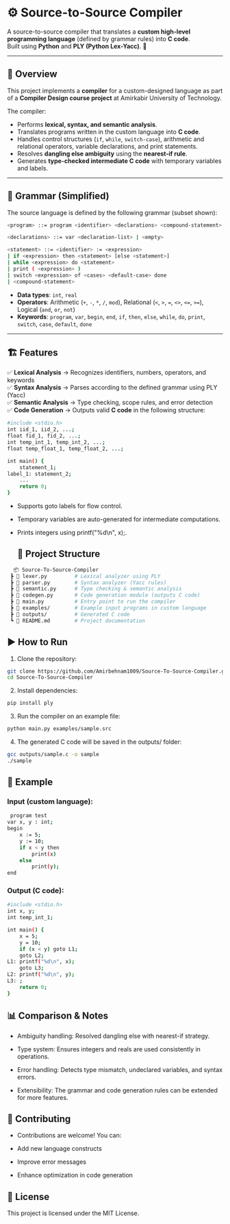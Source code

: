 # ⚙️ Source-to-Source Compiler

A source-to-source compiler that translates a **custom high-level programming language** (defined by grammar rules) into **C code**.  
Built using **Python** and **PLY (Python Lex-Yacc)**. 🚀

---

## 📖 Overview
This project implements a **compiler** for a custom-designed language as part of a **Compiler Design course project** at Amirkabir University of Technology.  

The compiler:
- Performs **lexical, syntax, and semantic analysis**.
- Translates programs written in the custom language into **C code**.
- Handles control structures (`if`, `while`, `switch-case`), arithmetic and relational operators, variable declarations, and print statements.
- Resolves **dangling else ambiguity** using the **nearest-if rule**.
- Generates **type-checked intermediate C code** with temporary variables and labels.

---

## 📝 Grammar (Simplified)
The source language is defined by the following grammar (subset shown):
``` bash
<program> ::= program <identifier> <declarations> <compound-statement>

<declarations> ::= var <declaration-list> | <empty>

<statement> ::= <identifier> := <expression>
| if <expression> then <statement> [else <statement>]
| while <expression> do <statement>
| print ( <expression> )
| switch <expression> of <cases> <default-case> done
| <compound-statement>
```


- **Data types**: `int`, `real`  
- **Operators**: Arithmetic (`+`, `-`, `*`, `/`, `mod`), Relational (`<`, `>`, `=`, `<>`, `<=`, `>=`), Logical (`and`, `or`, `not`)  
- **Keywords**: `program`, `var`, `begin`, `end`, `if`, `then`, `else`, `while`, `do`, `print`, `switch`, `case`, `default`, `done`

---

## 🏗️ Features
✅ **Lexical Analysis** → Recognizes identifiers, numbers, operators, and keywords  
✅ **Syntax Analysis** → Parses according to the defined grammar using PLY (Yacc)  
✅ **Semantic Analysis** → Type checking, scope rules, and error detection  
✅ **Code Generation** → Outputs valid **C code** in the following structure:

``` bash
#include <stdio.h>
int iid_1, iid_2, ...;
float fid_1, fid_2, ...;
int temp_int_1, temp_int_2, ...;
float temp_float_1, temp_float_2, ...;

int main() {
    statement_1;
label_1: statement_2;
    ...
    return 0;
}
```

* Supports goto labels for flow control.

* Temporary variables are auto-generated for intermediate computations.

* Prints integers using printf("%d\n", x);.

  ## 📂 Project Structure
``` bash
  📦 Source-To-Source-Compiler
 ┣ 📜 lexer.py         # Lexical analyzer using PLY
 ┣ 📜 parser.py        # Syntax analyzer (Yacc rules)
 ┣ 📜 semantic.py      # Type checking & semantic analysis
 ┣ 📜 codegen.py       # Code generation module (outputs C code)
 ┣ 📜 main.py          # Entry point to run the compiler
 ┣ 📜 examples/        # Example input programs in custom language
 ┣ 📜 outputs/         # Generated C code
 ┗ 📜 README.md        # Project documentation
```
## ▶️ How to Run

1. Clone the repository:
``` bash
git clone https://github.com/Amirbehnam1009/Source-To-Source-Compiler.git
cd Source-To-Source-Compiler
```

2. Install dependencies:
``` bash
pip install ply
```

3. Run the compiler on an example file:

``` bash
python main.py examples/sample.src
```

4. The generated C code will be saved in the outputs/ folder:
``` bash
gcc outputs/sample.c -o sample
./sample
```
## 📌 Example

### Input (custom language):
``` bash
 program test
var x, y : int;
begin
    x := 5;
    y := 10;
    if x < y then
        print(x)
    else
        print(y);
end
```

### Output (C code):
``` bash
#include <stdio.h>
int x, y;
int temp_int_1;

int main() {
    x = 5;
    y = 10;
    if (x < y) goto L1;
    goto L2;
L1: printf("%d\n", x);
    goto L3;
L2: printf("%d\n", y);
L3: ;
    return 0;
}
```
## 📊 Comparison & Notes

* Ambiguity handling: Resolved dangling else with nearest-if strategy.

* Type system: Ensures integers and reals are used consistently in operations.

* Error handling: Detects type mismatch, undeclared variables, and syntax errors.

* Extensibility: The grammar and code generation rules can be extended for more features.

## 🤝 Contributing

* Contributions are welcome! You can:

* Add new language constructs

* Improve error messages

* Enhance optimization in code generation

## 📜 License

This project is licensed under the MIT License.
